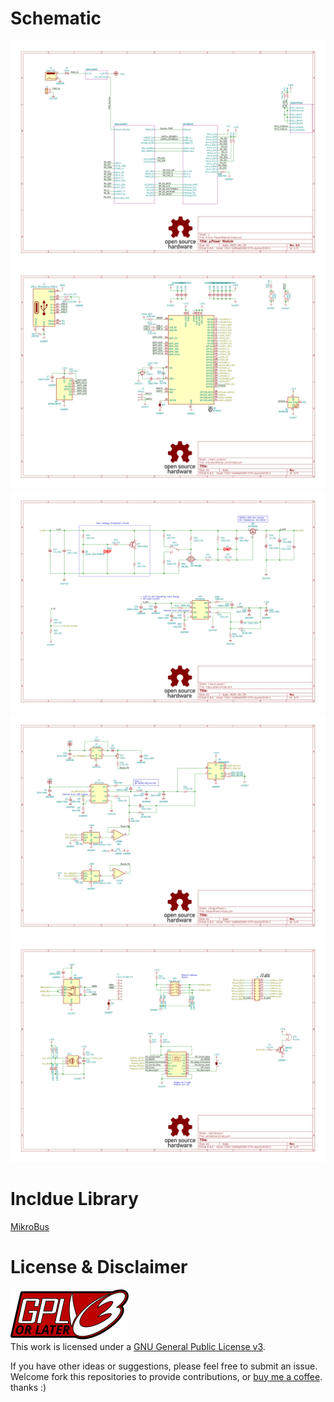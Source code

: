 
# Schematic

<img src="./schematic_images/micro-PowerModule.svg">
<img src="./schematic_images/micro-PowerModule-main_contorl.svg">
<img src="./schematic_images/micro-PowerModule-Input_power.svg">
<img src="./schematic_images/micro-PowerModule-OutputPower.svg">
<img src="./schematic_images/micro-PowerModule-peripheral.svg">


# Incldue Library
[MikroBus](https://github.com/tclarke/kicad-mikroBUS)

# License & Disclaimer

<a rel="license" href="https://www.gnu.org/licenses/quick-guide-gplv3.en.html"><img alt="GNU GPLv3" style="border-width:0" src="../Document/license/GPLv3%20or%20Later.svg" /></a> <br/> This work is licensed under a <a rel="license" href="https://www.gnu.org/licenses/quick-guide-gplv3.en.html"> GNU General Public License v3</a>.


If you have other ideas or suggestions, please feel free to submit an issue.
Welcome fork this repositories to provide contributions, or [buy me a coffee](https://ko-fi.com/yingchao_tw). thanks :)

